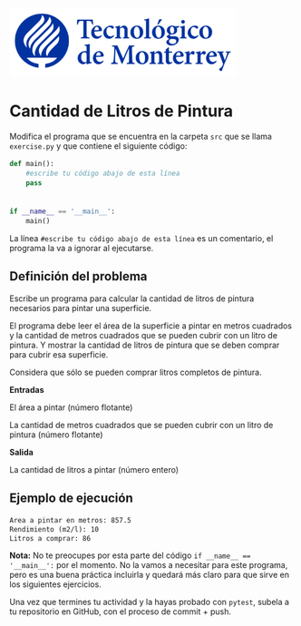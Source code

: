 ![Tec de Monterrey](../../images/logotecmty.png)
# Cantidad de Litros de Pintura

Modifica el programa que se encuentra en la carpeta `src` que se llama `exercise.py` y que contiene el siguiente código:

```python
def main():
    #escribe tu código abajo de esta línea
    pass


if __name__ == '__main__':
    main()
```

La línea `#escribe tu código abajo de esta línea` es un comentario, el programa la va a ignorar al ejecutarse.

## Definición del problema

Escribe un programa para calcular la cantidad de litros de pintura necesarios para pintar una superficie.

El programa debe leer el área de la superficie a pintar en metros cuadrados y la cantidad de metros cuadrados que se pueden cubrir con un litro de pintura. Y mostrar la cantidad de litros de pintura que se deben comprar para cubrir esa superficie.

Considera que sólo se pueden comprar litros completos de pintura.

**Entradas**

El área a pintar (número flotante)

La cantidad de metros cuadrados que se pueden cubrir con un litro de pintura (número flotante)

**Salida** 

La cantidad de litros a pintar (número entero)

## Ejemplo de ejecución


```plaintext
Area a pintar en metros: 857.5
Rendimiento (m2/l): 10
Litros a comprar: 86
```

**Nota:** No te preocupes por esta parte del código `if __name__ == '__main__':` por el momento. No la vamos a necesitar para este programa, pero es una buena práctica incluirla y quedará más claro para que sirve en los siguientes ejercicios.

Una vez que termines tu actividad y la hayas probado con `pytest`, subela a tu repositorio en GitHub, con el proceso de commit + push.

